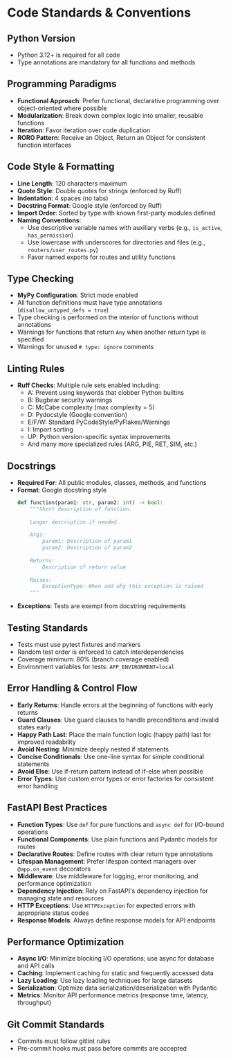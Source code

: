 # Code Standards & Conventions

## Python Version
- Python 3.12+ is required for all code
- Type annotations are mandatory for all functions and methods

## Programming Paradigms
- **Functional Approach**: Prefer functional, declarative programming over object-oriented where possible
- **Modularization**: Break down complex logic into smaller, reusable functions
- **Iteration**: Favor iteration over code duplication
- **RORO Pattern**: Receive an Object, Return an Object for consistent function interfaces

## Code Style & Formatting
- **Line Length**: 120 characters maximum
- **Quote Style**: Double quotes for strings (enforced by Ruff)
- **Indentation**: 4 spaces (no tabs)
- **Docstring Format**: Google style (enforced by Ruff)
- **Import Order**: Sorted by type with known first-party modules defined
- **Naming Conventions**: 
  - Use descriptive variable names with auxiliary verbs (e.g., `is_active`, `has_permission`)
  - Use lowercase with underscores for directories and files (e.g., `routers/user_routes.py`)
  - Favor named exports for routes and utility functions

## Type Checking
- **MyPy Configuration**: Strict mode enabled
- All function definitions must have type annotations (`disallow_untyped_defs = true`)
- Type checking is performed on the interior of functions without annotations
- Warnings for functions that return `Any` when another return type is specified
- Warnings for unused `# type: ignore` comments

## Linting Rules
- **Ruff Checks**: Multiple rule sets enabled including:
  - A: Prevent using keywords that clobber Python builtins
  - B: Bugbear security warnings
  - C: McCabe complexity (max complexity = 5)
  - D: Pydocstyle (Google convention)
  - E/F/W: Standard PyCodeStyle/PyFlakes/Warnings
  - I: Import sorting
  - UP: Python version-specific syntax improvements
  - And many more specialized rules (ARG, PIE, RET, SIM, etc.)

## Docstrings
- **Required For**: All public modules, classes, methods, and functions
- **Format**: Google docstring style
  ```python
  def function(param1: str, param2: int) -> bool:
      """Short description of function.
      
      Longer description if needed.
      
      Args:
          param1: Description of param1
          param2: Description of param2
          
      Returns:
          Description of return value
          
      Raises:
          ExceptionType: When and why this exception is raised
      """
  ```
- **Exceptions**: Tests are exempt from docstring requirements

## Testing Standards
- Tests must use pytest fixtures and markers
- Random test order is enforced to catch interdependencies
- Coverage minimum: 80% (branch coverage enabled)
- Environment variables for tests: `APP_ENVIRONMENT=local`

## Error Handling & Control Flow
- **Early Returns**: Handle errors at the beginning of functions with early returns
- **Guard Clauses**: Use guard clauses to handle preconditions and invalid states early
- **Happy Path Last**: Place the main function logic (happy path) last for improved readability
- **Avoid Nesting**: Minimize deeply nested if statements
- **Concise Conditionals**: Use one-line syntax for simple conditional statements
- **Avoid Else**: Use if-return pattern instead of if-else when possible
- **Error Types**: Use custom error types or error factories for consistent error handling

## FastAPI Best Practices
- **Function Types**: Use `def` for pure functions and `async def` for I/O-bound operations
- **Functional Components**: Use plain functions and Pydantic models for routes
- **Declarative Routes**: Define routes with clear return type annotations
- **Lifespan Management**: Prefer lifespan context managers over `@app.on_event` decorators
- **Middleware**: Use middleware for logging, error monitoring, and performance optimization
- **Dependency Injection**: Rely on FastAPI's dependency injection for managing state and resources
- **HTTP Exceptions**: Use `HTTPException` for expected errors with appropriate status codes
- **Response Models**: Always define response models for API endpoints

## Performance Optimization
- **Async I/O**: Minimize blocking I/O operations; use async for database and API calls
- **Caching**: Implement caching for static and frequently accessed data
- **Lazy Loading**: Use lazy loading techniques for large datasets
- **Serialization**: Optimize data serialization/deserialization with Pydantic
- **Metrics**: Monitor API performance metrics (response time, latency, throughput)

## Git Commit Standards
- Commits must follow gitlint rules
- Pre-commit hooks must pass before commits are accepted
